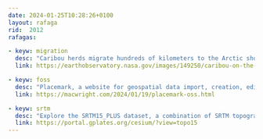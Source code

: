 ```yaml
---
date: 2024-01-25T10:28:26+0100
layout: rafaga
rid:  2012
rafagas:

- keyw: migration
  desc: "Caribou herds migrate hundreds of kilometers to the Arctic shores every spring from Alaska and northern Canada"
  link: https://earthobservatory.nasa.gov/images/149250/caribou-on-the-move?linkId=256532066

- keyw: foss
  desc: "Placemark, a website for geospatial data import, creation, editing, export, publishing, and visualization, is now open-source"
  link: https://macwright.com/2024/01/19/placemark-oss.html

- keyw: srtm
  desc: "Explore the SRTM15_PLUS dataset, a combination of SRTM topography data and ETOPO1 ocean floor data, in a 3D globe"
  link: https://portal.gplates.org/cesium/?view=topo15
---
```

